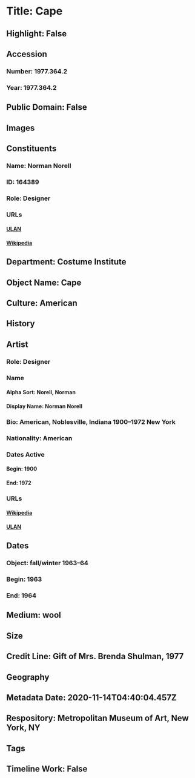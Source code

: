 # Title: Cape
## Highlight: False
## Accession
### Number: 1977.364.2
### Year: 1977.364.2
## Public Domain: False
## Images
## Constituents
### Name: Norman Norell
### ID: 164389
### Role: Designer
### URLs
#### [ULAN](http://vocab.getty.edu/page/ulan/500100615)
#### [Wikipedia](https://www.wikidata.org/wiki/Q1999630)
## Department: Costume Institute
## Object Name: Cape
## Culture: American
## History
## Artist
### Role: Designer
### Name
#### Alpha Sort: Norell, Norman
#### Display Name: Norman Norell
### Bio: American, Noblesville, Indiana 1900–1972 New York
### Nationality: American
### Dates Active
#### Begin: 1900
#### End: 1972
### URLs
#### [Wikipedia](https://www.wikidata.org/wiki/Q1999630)
#### [ULAN](http://vocab.getty.edu/page/ulan/500100615)
## Dates
### Object: fall/winter 1963–64
### Begin: 1963
### End: 1964
## Medium: wool
## Size
## Credit Line: Gift of Mrs. Brenda Shulman, 1977
## Geography
## Metadata Date: 2020-11-14T04:40:04.457Z
## Respository: Metropolitan Museum of Art, New York, NY
## Tags
## Timeline Work: False